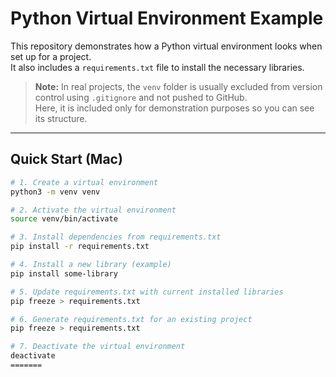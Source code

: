 
# Python Virtual Environment Example

This repository demonstrates how a Python virtual environment looks when set up for a project.  
It also includes a `requirements.txt` file to install the necessary libraries.

> **Note:** In real projects, the `venv` folder is usually excluded from version control using `.gitignore` and not pushed to GitHub.  
> Here, it is included only for demonstration purposes so you can see its structure.

---

## Quick Start (Mac)

```bash
# 1. Create a virtual environment
python3 -m venv venv

# 2. Activate the virtual environment
source venv/bin/activate

# 3. Install dependencies from requirements.txt
pip install -r requirements.txt

# 4. Install a new library (example)
pip install some-library

# 5. Update requirements.txt with current installed libraries
pip freeze > requirements.txt

# 6. Generate requirements.txt for an existing project
pip freeze > requirements.txt

# 7. Deactivate the virtual environment
deactivate
=======

